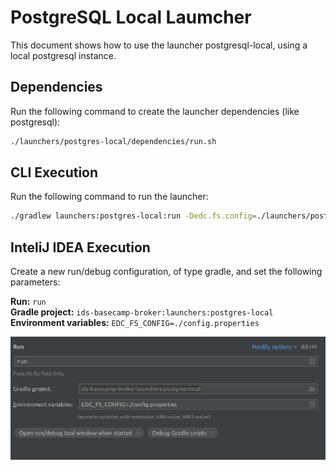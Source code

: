 # PostgreSQL Local Laumcher

This document shows how to use the launcher postgresql-local, using a local postgresql instance.

## Dependencies

Run the following command to create the launcher dependencies (like postgresql):
```bash
./launchers/postgres-local/dependencies/run.sh
```

## CLI Execution

Run the following command to run the launcher:

```bash
./gradlew launchers:postgres-local:run -Dedc.fs.config=./launchers/postgres-local/config.properties 
```

## InteliJ IDEA Execution

Create a new run/debug configuration, of type gradle, and set the following parameters:

**Run:** ```run```<br>
**Gradle project:** ```ids-basecamp-broker:launchers:postgres-local```<br>
**Environment variables:** ```EDC_FS_CONFIG=./config.properties```<br>

![./images/idea-run-config.png](images/idea-run-config.png)
